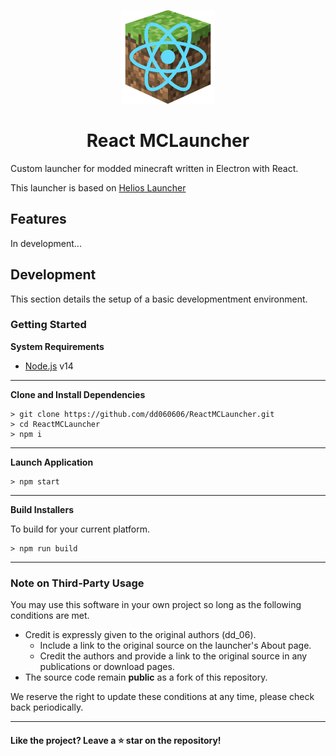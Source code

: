 <p align="center"><img src="./public/assets/images/logo.png" width="150px" height="150px" alt="logo"></p>

<h1 align="center">React MCLauncher</h1>

Custom launcher for modded minecraft written in Electron with React.

This launcher is based on [Helios Launcher][helioslauncher]

## Features

In development...

## Development

This section details the setup of a basic developmentment environment.

### Getting Started

**System Requirements**

- [Node.js][nodejs] v14

---

**Clone and Install Dependencies**

```console
> git clone https://github.com/dd060606/ReactMCLauncher.git
> cd ReactMCLauncher
> npm i
```

---

**Launch Application**

```console
> npm start
```

---

**Build Installers**

To build for your current platform.

```console
> npm run build
```

---

### Note on Third-Party Usage

You may use this software in your own project so long as the following conditions are met.

- Credit is expressly given to the original authors (dd_06).
  - Include a link to the original source on the launcher's About page.
  - Credit the authors and provide a link to the original source in any publications or download pages.
- The source code remain **public** as a fork of this repository.

We reserve the right to update these conditions at any time, please check back periodically.

---

#### Like the project? Leave a ⭐ star on the repository!

[nodejs]: https://nodejs.org/en/ "Node.js"
[helioslauncher]: https://github.com/dscalzi/HeliosLauncher "Helios Launcher"
